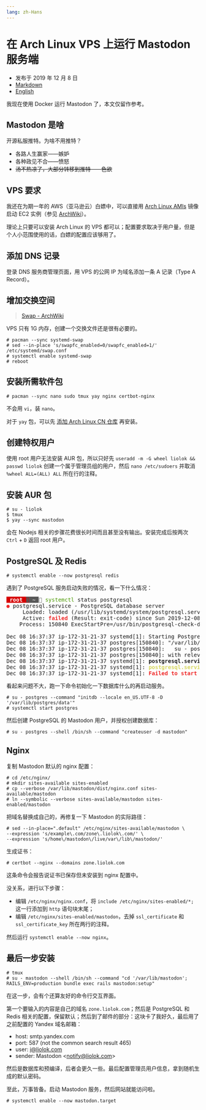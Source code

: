 ```yaml
---
lang: zh-Hans
---
```


# 在 Arch Linux VPS 上运行 Mastodon 服务端

- 发布于 2019 年 12 月 8 日
- [Markdown][raw]
- [English][en]

[raw]: https://raw.githubusercontent.com/liolok/liolok.com/master/zhs/run-mastodon-server-on-archlinux-vps/index.md
[en]: https://liolok.com/run-mastodon-server-on-archlinux-vps/

我现在使用 Docker 运行 Mastodon 了，本文仅留作参考。

## Mastodon 是啥

开源私服推特。为啥不用推特？

- 各路人生赢家——嫉妒
- 各种政见不合——愤怒
- ~~汤不热凉了，大部分转移到推特——色欲~~

## VPS 要求

我还在为期一年的 AWS（亚马逊云）白嫖中，可以直接用 [Arch Linux AMIs][archlinux_ami] 镜像启动 EC2 实例（参见 [ArchWiki][arch_wiki]）。

理论上只要可以安装 Arch Linux 的 VPS 都可以；配置要求取决于用户量，但是个人小范围使用的话，白嫖的配置应该够用了。

[arch_wiki]: https://wiki.archlinux.org/index.php/Arch_Linux_AMIs_for_Amazon_Web_Services "Arch Linux AMIs for Amazon Web Services - ArchWiki"
[archlinux_ami]: https://www.uplinklabs.net/projects/arch-linux-on-ec2/ "Uplink Laboratories"

## 添加 DNS 记录

登录 DNS 服务商管理页面，用 VPS 的公网 IP 为域名添加一条 A 记录（Type A Record）。

## 增加交换空间

> [Swap - ArchWiki](https://wiki.archlinux.org/index.php/Swap#systemd-swap "Swap - ArchWiki")

VPS 只有 1G 内存，创建一个交换文件还是很有必要的。

```console
# pacman --sync systemd-swap
# sed --in-place 's/swapfc_enabled=0/swapfc_enabled=1/' /etc/systemd/swap.conf
# systemctl enable systemd-swap
# reboot
```

## 安装所需软件包

```console
# pacman --sync nano sudo tmux yay nginx certbot-nginx
```

不会用 `vi`，装 `nano`。

对于 `yay` 包，可以先 [添加 Arch Linux CN 仓库][archlinuxcn] 再安装。

[archlinuxcn]: https://github.com/archlinuxcn/repo#usage "archlinuxcn/repo: Arch Linux CN Repository"

## 创建特权用户

使用 root 用户无法安装 AUR 包，所以只好先 `useradd -m -G wheel liolok && passwd liolok` 创建一个属于管理员组的用户，然后 `nano /etc/sudoers` 并取消 `%wheel ALL=(ALL) ALL` 所在行的注释。

## 安装 AUR 包

```console
# su - liolok
$ tmux
$ yay --sync mastodon
```

会在 Nodejs 相关的步骤花费很长时间而且甚至没有输出。安装完成后按两次 `Ctrl` + `D` 返回 root 用户。

## PostgreSQL 及 Redis

```console
# systemctl enable --now postgresql redis
```

遇到了 PostgreSQL 服务启动失败的情况，看一下什么情况：

<pre><span style="background-color:#D70000"><font color="#D75F00"> </font></span><span style="background-color:#D70000"><font color="#FFFFFF"><b>root </b></font></span><span style="background-color:#585858"><font color="#D70000"> </font></span><span style="background-color:#585858"><font color="#D0D0D0"><b>~ </b></font></span><font color="#585858"> </font><font color="#4E9A06">systemctl</font> status postgresql                                                                                                                                                  <font color="#5F0000"> </font><span style="background-color:#5F0000"><font color="#FFFFFF"> 1 </font></span>
<font color="#EF2929"><b>●</b></font> postgresql.service - PostgreSQL database server
     Loaded: loaded (/usr/lib/systemd/system/postgresql.service; enabled; vendor preset: disabled)
     Active: <font color="#EF2929"><b>failed</b></font> (Result: exit-code) since Sun 2019-12-08 16:37:37 UTC; 20s ago
    Process: 150840 ExecStartPre=/usr/bin/postgresql-check-db-dir ${PGROOT}/data <font color="#EF2929"><b>(code=exited, status=1/FAILURE)</b></font>

Dec 08 16:37:37 ip-172-31-21-37 systemd[1]: Starting PostgreSQL database server...
Dec 08 16:37:37 ip-172-31-21-37 postgres[150840]: &quot;/var/lib/postgres/data&quot; is missing or empty. Use a command like
Dec 08 16:37:37 ip-172-31-21-37 postgres[150840]:   su - postgres -c &quot;initdb --locale en_US.UTF-8 -D &apos;/var/lib/postgres/data&apos;&quot;
Dec 08 16:37:37 ip-172-31-21-37 postgres[150840]: with relevant options, to initialize the database cluster.
Dec 08 16:37:37 ip-172-31-21-37 systemd[1]: <b>postgresql.service: Control process exited, code=exited, status=1/FAILURE</b>
Dec 08 16:37:37 ip-172-31-21-37 systemd[1]: <font color="#D7D75F"><b>postgresql.service: Failed with result &apos;exit-code&apos;.</b></font>
Dec 08 16:37:37 ip-172-31-21-37 systemd[1]: <font color="#EF2929"><b>Failed to start PostgreSQL database server.</b></font>
</pre>

看起来问题不大，跑一下命令初始化一下数据库什么的再启动服务。

```console
# su - postgres --command "initdb --locale en_US.UTF-8 -D '/var/lib/postgres/data'"
# systemctl start postgres
```

然后创建 PostgreSQL 的 Mastodon 用户，并授权创建数据库：

```console
# su - postgres --shell /bin/sh --command "createuser -d mastodon"
```

## Nginx

复制 Mastodon 默认的 nginx 配置：

```console
# cd /etc/nginx/
# mkdir sites-available sites-enabled
# cp --verbose /var/lib/mastodon/dist/nginx.conf sites-available/mastodon
# ln --symbolic --verbose sites-available/mastodon sites-enabled/mastodon
```

把域名替换成自己的，再修复一下 Mastodon 的实际路径：

```console
# sed --in-place=".default" /etc/nginx/sites-available/mastodon \
--expression 's/example\.com/zone\.liolok\.com/' \
--expression 's/home\/mastodon\/live/var\/lib\/mastodon/'
```

生成证书：

```console
# certbot --nginx --domains zone.liolok.com
```

这条命令会报告说证书已保存但未安装到 nginx 配置中。

没关系，进行以下步骤：

- 编辑 `/etc/nginx/nginx.conf`，将 `include /etc/nginx/sites-enabled/*;` 这一行添加到 `http` 语句块末尾；
- 编辑 `/etc/nginx/sites-enabled/mastodon`，去掉 `ssl_certificate` 和 `ssl_certificate_key` 所在两行的注释。

然后运行 `systemctl enable --now nginx`。

## 最后一步安装

```console
# tmux
# su - mastodon --shell /bin/sh --command "cd '/var/lib/mastodon'; RAILS_ENV=production bundle exec rails mastodon:setup"
```

在这一步，会有个还算友好的命令行交互界面。

第一个要输入的内容是自己的域名 `zone.liolok.com`；然后是 PostgreSQL 和 Redis 相关的配置，保留默认；然后到了邮件的部分：这块卡了我好久，最后用了之前配置的 Yandex 域名邮箱：

- host: smtp.yandex.com
- port: 587 (not the common search result 465)
- user: i@liolok.com
- sender: Mastodon \<notify@liolok.com>

然后是数据库和预编译，后者会更久一些。最后配置管理员用户信息，拿到随机生成的默认密码。

至此，万事皆备。启动 Mastodon 服务，然后网站就能访问啦。

```console
# systemctl enable --now mastodon.target
```
